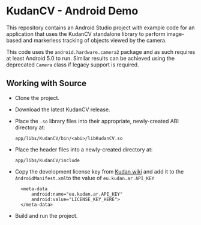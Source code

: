 # KudanCV - Android Demo

This repository contains an Android Studio project with example code for an application that uses the KudanCV standalone library to perform image-based and markerless tracking of objects viewed by the camera.

This code uses the `android.hardware.camera2` package and as such requires at least Android 5.0 to run. Similar results can be achieved using the deprecated `Camera` class if legacy support is required.

## Working with Source

- Clone the project.
- Download the latest KudanCV release.
- Place the `.so` library files into their appropriate, newly-created ABI directory at:  

    `app/libs/KudanCV/bin/<abi>/libKudanCV.so`


- Place the header files into a newly-created directory at:

    `app/libs/KudanCV/include`

- Copy the development license key from [Kudan wiki](https://wiki.kudan.eu/Development_License_Keys) and add it to the `AndroidManifest.xml`to the value of `eu.kudan.ar.API_KEY`

        <meta-data
            android:name="eu.kudan.ar.API_KEY"
            android:value="LICENSE_KEY_HERE">
        </meta-data>


- Build and run the project.
